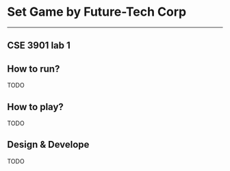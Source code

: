 # Set Game by Future-Tech Corp
----
CSE 3901 lab 1
----
## How to run?
TODO

## How to play?
TODO

## Design & Develope
TODO